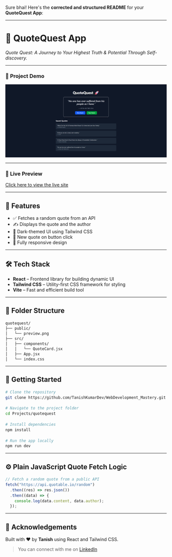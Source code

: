 Sure bhai! Here's the **corrected and structured README** for your **QuoteQuest App**:

---

# 💸 **QuoteQuest App**

*Quote Quest: A Journey to Your Highest Truth & Potential Through Self-discovery.*

---

### 🚀 **Project Demo**

![Preview Image](public/preview.png)

---

### 🔗 **Live Preview**

[Click here to view the live site](https://web-development-mastery.vercel.app/)

---

## 📌 **Features**

* ✅ Fetches a random quote from an API
* ✍️ Displays the quote and the author
* 🎨 Dark-themed UI using Tailwind CSS
* 🔄 New quote on button click
* 📲 Fully responsive design

---

## 🛠️ **Tech Stack**

* **React** – Frontend library for building dynamic UI
* **Tailwind CSS** – Utility-first CSS framework for styling
* **Vite** – Fast and efficient build tool

---

## 🧩 **Folder Structure**

```
quotequest/
├── public/
│   └── preview.png
├── src/
│   ├── components/
│   │   └── QuoteCard.jsx
│   ├── App.jsx
│   └── index.css
```

---

## 🚀 **Getting Started**

```bash
# Clone the repository
git clone https://github.com/TanishKumarDev/WebDevelopment_Mastery.git

# Navigate to the project folder
cd Projects/quotequest

# Install dependencies
npm install

# Run the app locally
npm run dev
```

---

## ⚙️ **Plain JavaScript Quote Fetch Logic**

```js
// Fetch a random quote from a public API
fetch("https://api.quotable.io/random")
  .then((res) => res.json())
  .then((data) => {
    console.log(data.content, data.author);
  });
```

---

## 🙌 **Acknowledgements**

Built with ❤️ by **Tanish** using React and Tailwind CSS.

> You can connect with me on [LinkedIn](https://linkedin.com/in/tanish29)
